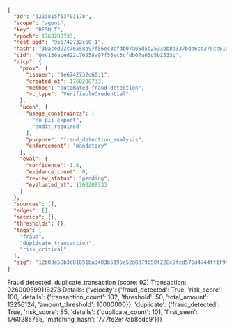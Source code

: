 ```json
{
  "id": "3223815f53703178",
  "scope": "agent",
  "key": "RESULT",
  "epoch": 1760288733,
  "host_pid": "9e6742732c60:1",
  "hash": "30aced22c76558a97f56ec3cfdb07a05d5b2533bb8a337bda6cd275cc615c74a",
  "cid": "QmV130aced22c76558a97f56ec3cfdb07a05d5b2533b",
  "aicp": {
    "prov": {
      "issuer": "9e6742732c60:1",
      "created_at": 1760288733,
      "method": "automated_fraud_detection",
      "vc_type": "VerifiableCredential"
    },
    "ucon": {
      "usage_constraints": [
        "no_pii_export",
        "audit_required"
      ],
      "purpose": "fraud_detection_analysis",
      "enforcement": "mandatory"
    },
    "eval": {
      "confidence": 1.0,
      "evidence_count": 0,
      "review_status": "pending",
      "evaluated_at": 1760288733
    }
  },
  "sources": [],
  "edges": [],
  "metrics": {},
  "thresholds": {},
  "tags": [
    "fraud",
    "duplicate_transaction",
    "risk_critical"
  ],
  "sig": "12b03e58b3c81051ba3403b5195e52d8d79050f228c9fcd576d4744ff1f9403c"
}
```

Fraud detected: duplicate_transaction (score: 92)
Transaction: 026009599118273
Details: {'velocity': {'fraud_detected': True, 'risk_score': 100, 'details': {'transaction_count': 102, 'threshold': 50, 'total_amount': 13256124, 'amount_threshold': 10000000}}, 'duplicate': {'fraud_detected': True, 'risk_score': 85, 'details': {'duplicate_count': 101, 'first_seen': 1760285765, 'matching_hash': '777fe2ef7ab8cdc9'}}}